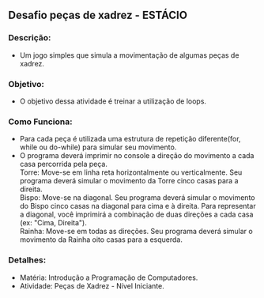 ## Desafio peças de xadrez - ESTÁCIO

### Descrição:
- Um jogo simples que simula a movimentação de algumas peças de xadrez.

### Objetivo:
- O objetivo dessa atividade é treinar a utilização de loops.

### Como Funciona:
- Para cada peça é utilizada uma estrutura de repetição diferente(for, while ou do-while) para simular seu movimento. 
- O programa deverá imprimir no console a direção do movimento a cada casa percorrida pela peça.
    <br>
    Torre: Move-se em linha reta horizontalmente ou verticalmente. Seu programa deverá simular o movimento da Torre cinco casas para a direita.
    <br>
    Bispo: Move-se na diagonal. Seu programa deverá simular o movimento do Bispo cinco casas na diagonal para cima e à direita. Para representar a diagonal, você imprimirá a combinação de duas direções a cada casa (ex: "Cima, Direita").
    <br>
    Rainha: Move-se em todas as direções. Seu programa deverá simular o movimento da Rainha oito casas para a esquerda.

### Detalhes:
- Matéria: Introdução a Programação de Computadores.
- Atividade: Peças de Xadrez - Nível Iniciante.